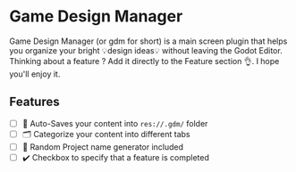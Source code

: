 # Game Design Manager

Game Design Manager (or gdm for short) is a main screen plugin that helps you organize your bright 💡design ideas💡 without leaving the Godot Editor.
Thinking about a feature ? Add it directly to the Feature section 👌.
I hope you'll enjoy it.

## Features

- [ ] 💾 Auto-Saves your content into `res://.gdm/` folder
- [ ] 🗂 Categorize your content into different tabs
- [ ] 💭 Random Project name generator included
- [ ] ✔️ Checkbox to specify that a feature is completed